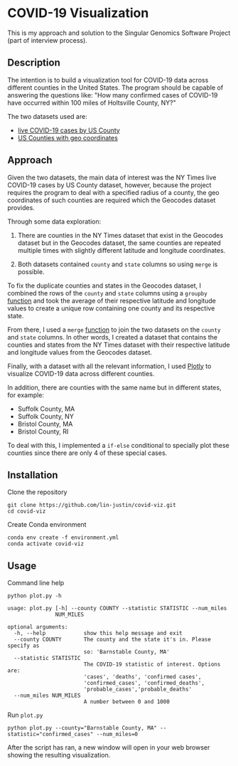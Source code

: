 # COVID-19 Visualization

This is my approach and solution to the Singular Genomics Software Project (part of interview process).

## Description

The intention is to build a visualization tool for COVID-19 data across different counties in the United States. The program should be capable of answering the questions like: "How many confirmed cases of COVID-19 have occurred within 100 miles of Holtsville County, NY?"

The two datasets used are:

- [live COVID-19 cases by US County](https://github.com/nytimes/covid-19-data/blob/master/live/us-counties.csv)
- [US Counties with geo coordinates](https://data.healthcare.gov/dataset/Geocodes-USA-with-Counties/52wv-g36k)

## Approach

Given the two datasets, the main data of interest was the NY Times live COVID-19 cases by US County dataset, however, because the project requires the program to deal with a specified radius of a county, the geo coordinates of such counties are required which the Geocodes dataset provides. 

Through some data exploration:

1. There are counties in the NY Times dataset that exist in the Geocodes dataset but in the Geocodes dataset, the same counties are repeated multiple times with slightly different latitude and longitude coordinates. 

2. Both datasets contained `county` and `state` columns so using `merge` is possible. 

To fix the duplicate counties and states in the Geocodes dataset, I combined the rows of the `county` and `state` columns using a `groupby` [function](https://pandas.pydata.org/pandas-docs/stable/reference/api/pandas.DataFrame.groupby.html) and took the average of their respective latitude and longitude values to create a unique row containing one county and its respective state.

From there, I used a `merge` [function](https://pandas.pydata.org/pandas-docs/stable/reference/api/pandas.DataFrame.merge.html) to join the two datasets on the `county` and `state` columns. In other words, I created a dataset that contains the counties and states from the NY Times dataset with their respective latitude and longitude values from the Geocodes dataset.

Finally, with a dataset with all the relevant information, I used [Plotly](https://plotly.com/python/county-choropleth/) to visualize COVID-19 data across different counties.

In addition, there are counties with the same name but in different states, for example: 

- Suffolk County, MA
- Suffolk County, NY
- Bristol County, MA
- Bristol County, RI

To deal with this, I implemented a `if-else` conditional to specially plot these counties since there are only 4 of these special cases.

## Installation

Clone the repository

```
git clone https://github.com/lin-justin/covid-viz.git
cd covid-viz
```

Create Conda environment

```
conda env create -f environment.yml
conda activate covid-viz
```

## Usage

Command line help

```
python plot.py -h

usage: plot.py [-h] --county COUNTY --statistic STATISTIC --num_miles
               NUM_MILES

optional arguments:
  -h, --help            show this help message and exit
  --county COUNTY       The county and the state it's in. Please specify as
                        so: 'Barnstable County, MA'
  --statistic STATISTIC
                        The COVID-19 statistic of interest. Options are:
                        'cases', 'deaths', 'confirmed cases',
                        'confirmed_cases', 'confirmed_deaths',
                        'probable_cases','probable_deaths'
  --num_miles NUM_MILES
                        A number between 0 and 1000
```

Run `plot.py`

```
python plot.py --county="Barnstable County, MA" --statistic="confirmed_cases" --num_miles=0
```

After the script has ran, a new window will open in your web browser showing the resulting visualization.
